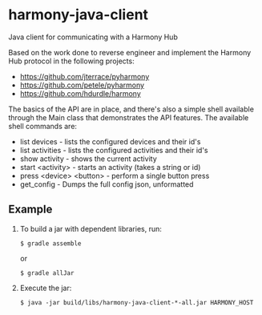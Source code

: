 harmony-java-client
===================

Java client for communicating with a Harmony Hub

Based on the work done to reverse engineer and implement the Harmony Hub
protocol in the following projects:
  * https://github.com/jterrace/pyharmony
  * https://github.com/petele/pyharmony
  * https://github.com/hdurdle/harmony

The basics of the API are in place, and there's also a simple shell available
through the Main class that demonstrates the API features. The available shell
commands are:

  * list devices              - lists the configured devices and their id's
  * list activities           - lists the configured activities and their id's
  * show activity             - shows the current activity
  * start \<activity>         - starts an activity (takes a string or id)
  * press \<device> \<button> - perform a single button press
  * get_config                - Dumps the full config json, unformatted 

Example
-------

1. To build a jar with dependent libraries, run:

    `$ gradle assemble`

   or

    `$ gradle allJar`

2. Execute the jar:

   `$ java -jar build/libs/harmony-java-client-*-all.jar HARMONY_HOST`
